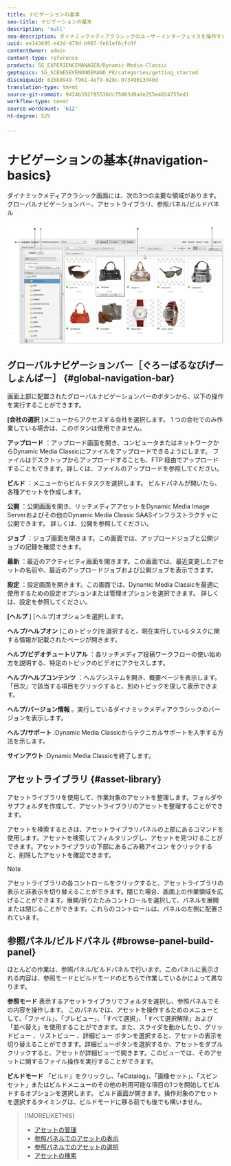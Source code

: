 ```yaml
---
title: ナビゲーションの基本
seo-title: ナビゲーションの基本
description: 'null'
seo-description: ダイナミックメディアクラシックのユーザーインターフェイスを操作する方法について説明します。
uuid: ee143695-e42d-479d-b907-fe61ef6cfc0f
contentOwner: admin
content-type: reference
products: SG_EXPERIENCEMANAGER/Dynamic-Media-Classic
geptopics: SG_SCENESEVENONDEMAND_PK/categories/getting_started
discoiquuid: 825b8949-f961-4ef9-828c-07349013d40d
translation-type: tm+mt
source-git-commit: 9424b392f85536dc75083d0ade255e4824755ed1
workflow-type: tm+mt
source-wordcount: '612'
ht-degree: 52%

---
```



# ナビゲーションの基本{#navigation-basics}

ダイナミックメディアクラシック画面には、次の3つの主要な領域があります。グローバルナビゲーションバー、アセットライブラリ、参照パネル/ビルドパネル

![ナビゲーションの基本](/help/assets/gs_navigation_basics_popup_popup.png)

## グローバルナビゲーションバー［ぐろーばるなびげーしょんばー］ {#global-navigation-bar}

画面上部に配置されたグローバルナビゲーションバーのボタンから、以下の操作を実行することができます。

**[会社の選択** ]メニューからアクセスする会社を選択します。 1 つの会社でのみ作業している場合は、このボタンは使用できません。

**アップロード** ：アップロード画面を開き、コンピュータまたはネットワークからDynamic Media Classicにファイルをアップロードできるようにします。 ファイルはデスクトップからアップロードすることも、FTP 経由でアップロードすることもできます。詳しくは、ファイルのアップロードを参照してください。

**ビルド** ：メニューからビルドタスクを選択します。 ビルドパネルが開いたら、各種アセットを作成します。

**公開** ：公開画面を開き、リッチメディアアセットをDynamic Media Image Serverおよびその他のDynamic Media Classic SAASインフラストラクチャに公開できます。 詳しくは、公開を参照してください。

**ジョブ** ：ジョブ画面を開きます。この画面では、アップロードジョブと公開ジョブの記録を確認できます。

**最新** ：最近のアクティビティ画面を開きます。この画面では、最近変更したアセットの名前や、最近のアップロードジョブおよび公開ジョブを表示できます。

**設定** ：設定画面を開きます。この画面では、Dynamic Media Classicを最適に使用するための設定オプションまたは管理オプションを選択できます。 詳しくは、設定を参照してください。

**[ヘルプ** ] [ヘルプ]オプションを選択します。

**ヘルプ/ヘルプオン** [このトピック]を選択すると、現在実行しているタスクに関する情報が記載されたページが開きます。

**ヘルプ/ビデオチュートリアル** ：各リッチメディア投稿ワークフローの使い始め方を説明する、特定のトピックのビデオにアクセスします。

**ヘルプ/ヘルプコンテンツ** ：ヘルプシステムを開き、概要ページを表示します。 「目次」で該当する項目をクリックすると、別のトピックを探して表示できます。

**ヘルプ/バージョン情報** 。実行しているダイナミックメディアクラシックのバージョンを表示します。

**ヘルプ/サポート** :Dynamic Media Classicからテクニカルサポートを入手する方法を示します。

**サインアウト** :Dynamic Media Classicを終了します。

## アセットライブラリ {#asset-library}

アセットライブラリを使用して、作業対象のアセットを整理します。フォルダやサブフォルダを作成して、アセットライブラリのアセットを整理することができます。

アセットを検索するときは、アセットライブラリパネルの上部にあるコマンドを使用します。アセットを検索してフィルタリングし、アセットを見つけることができます。アセットライブラリの下部にあるごみ箱アイコン  をクリックすると、削除したアセットを確認できます。

>[!NOTE]
>
>アセットライブラリの各コントロールをクリックすると、アセットライブラリの表示と非表示を切り替えることができます。閉じた場合、画面上の作業領域を広げることができます。展開/折りたたみコントロールを選択して、パネルを展開または閉じることができます。これらのコントロールは、パネルの左側に配置されています。

## 参照パネル/ビルドパネル {#browse-panel-build-panel}

ほとんどの作業は、参照パネル/ビルドパネルで行います。このパネルに表示される内容は、参照モードとビルドモードのどちらで作業しているかによって異なります。

**参照モード** 表示するアセットライブラリでフォルダを選択し、参照パネルでその内容を操作します。 このパネルでは、アセットを操作するためのメニューとして、「ファイル」、「プレビュー」、「すべて選択」、「すべて選択解除」および「並べ替え」を使用することができます。また、スライダを動かしたり、グリッドビュー 、リストビュー 、詳細ビュー  ボタンを選択すると、アセットの表示を切り替えることができます。詳細ビューボタンを選択するか、アセットをダブルクリックすると、アセットが詳細ビューで開きます。このビューでは、そのアセットに関するファイル操作を実行することができます。

**ビルドモード** 「ビルド」をクリックし、「eCatalog」、「画像セット」、「スピンセット」またはビルドメニューのその他の利用可能な項目の1つを開始してビルドするオプションを選択します。 ビルド画面が開きます。操作対象のアセットを選択するタイミングは、ビルドモードに移る前でも後でも構いません。

>[!MORELIKETHIS]
>
>* [アセットの管理](about-managing-assets.md)
>* [参照パネルでのアセットの表示](viewing-assets-browse-panel.md#viewing_assets_in_the_browse_panel)
>* [参照パネルでのアセットの選択](selecting-assets-browse-panel.md#selecting_assets_in_the_browse_panel)
>* [アセットの検索](searching-assets.md#searching_assets)


